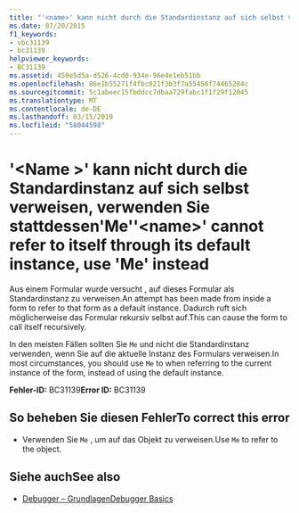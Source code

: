 ```yaml
---
title: "'<name>' kann nicht durch die Standardinstanz auf sich selbst verweisen, verwenden Sie stattdessen'Me'"
ms.date: 07/20/2015
f1_keywords:
- vbc31139
- bc31139
helpviewer_keywords:
- BC31139
ms.assetid: 459e5d5a-d526-4cd0-934e-96e4e1eb51bb
ms.openlocfilehash: 86e1b55271f4fbc021f3b3f7a55456f74465284c
ms.sourcegitcommit: 5c1abeec15fbddcc7dbaa729fabc1f1f29f12045
ms.translationtype: MT
ms.contentlocale: de-DE
ms.lasthandoff: 03/15/2019
ms.locfileid: "58044598"
---
```

# <a name="name-cannot-refer-to-itself-through-its-default-instance-use-me-instead"></a><span data-ttu-id="afc11-102">'\<Name >' kann nicht durch die Standardinstanz auf sich selbst verweisen, verwenden Sie stattdessen'Me'</span><span class="sxs-lookup"><span data-stu-id="afc11-102">'\<name>' cannot refer to itself through its default instance, use 'Me' instead</span></span>
<span data-ttu-id="afc11-103">Aus einem Formular wurde versucht , auf dieses Formular als Standardinstanz zu verweisen.</span><span class="sxs-lookup"><span data-stu-id="afc11-103">An attempt has been made from inside a form to refer to that form as a default instance.</span></span> <span data-ttu-id="afc11-104">Dadurch ruft sich möglicherweise das Formular rekursiv selbst auf.</span><span class="sxs-lookup"><span data-stu-id="afc11-104">This can cause the form to call itself recursively.</span></span>  
  
 <span data-ttu-id="afc11-105">In den meisten Fällen sollten Sie `Me` und nicht die Standardinstanz verwenden, wenn Sie auf die aktuelle Instanz des Formulars verweisen.</span><span class="sxs-lookup"><span data-stu-id="afc11-105">In most circumstances, you should use `Me` to when referring to the current instance of the form, instead of using the default instance.</span></span>  
  
 <span data-ttu-id="afc11-106">**Fehler-ID:** BC31139</span><span class="sxs-lookup"><span data-stu-id="afc11-106">**Error ID:** BC31139</span></span>  
  
## <a name="to-correct-this-error"></a><span data-ttu-id="afc11-107">So beheben Sie diesen Fehler</span><span class="sxs-lookup"><span data-stu-id="afc11-107">To correct this error</span></span>  
  
-   <span data-ttu-id="afc11-108">Verwenden Sie `Me` , um auf das Objekt zu verweisen.</span><span class="sxs-lookup"><span data-stu-id="afc11-108">Use `Me` to refer to the object.</span></span>  
  
## <a name="see-also"></a><span data-ttu-id="afc11-109">Siehe auch</span><span class="sxs-lookup"><span data-stu-id="afc11-109">See also</span></span>

- [<span data-ttu-id="afc11-110">Debugger – Grundlagen</span><span class="sxs-lookup"><span data-stu-id="afc11-110">Debugger Basics</span></span>](/visualstudio/debugger/debugger-basics)
